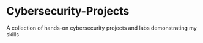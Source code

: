 # Cybersecurity-Projects
A collection of hands-on cybersecurity projects and labs demonstrating my skills

